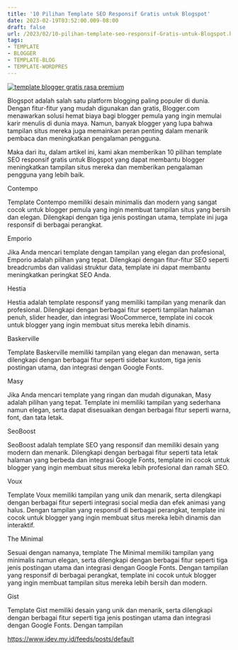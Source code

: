 ```yaml
---
title: '10 Pilihan Template SEO Responsif Gratis untuk Blogspot'
date: 2023-02-19T03:52:00.009-08:00
draft: false
url: /2023/02/10-pilihan-template-seo-responsif-Gratis-untuk-Blogspot.html
tags: 
- TEMPLATE
- BLOGGER
- TEMPLATE-BLOG
- TEMPLATE-WORDPRES
---
```


[![template blogger gratis rasa premium](https://blogger.googleusercontent.com/img/b/R29vZ2xl/AVvXsEh0hAg8mq0q507MLQvREX_ravaahVCaaORGS8_It3D1hhUmpHogkTKBN0cVza5Gb2eP8k_Zzw6fqS_RI8rTWhchAWT8WVlZhxDW55xSOh3B6jTmD-J4EIpgCJTHKldFOI6I_JaQXKAaZqciZV9BLhzh7Fm2dG1AC5j7vVU65nf7vdmyVSKon7FWBp-fKw/w640-h336/template%20blogger%20gratis%20rasa%20premium.webp)](https://blogger.googleusercontent.com/img/b/R29vZ2xl/AVvXsEh0hAg8mq0q507MLQvREX_ravaahVCaaORGS8_It3D1hhUmpHogkTKBN0cVza5Gb2eP8k_Zzw6fqS_RI8rTWhchAWT8WVlZhxDW55xSOh3B6jTmD-J4EIpgCJTHKldFOI6I_JaQXKAaZqciZV9BLhzh7Fm2dG1AC5j7vVU65nf7vdmyVSKon7FWBp-fKw/s1200/template%20blogger%20gratis%20rasa%20premium.webp)

  

Blogspot adalah salah satu platform blogging paling populer di dunia. Dengan fitur-fitur yang mudah digunakan dan gratis, Blogger.com menawarkan solusi hemat biaya bagi blogger pemula yang ingin memulai karir menulis di dunia maya. Namun, banyak blogger yang lupa bahwa tampilan situs mereka juga memainkan peran penting dalam menarik pembaca dan meningkatkan pengalaman pengguna.

  

Maka dari itu, dalam artikel ini, kami akan memberikan 10 pilihan template SEO responsif gratis untuk Blogspot yang dapat membantu blogger meningkatkan tampilan situs mereka dan memberikan pengalaman pengguna yang lebih baik.

  

Contempo

Template Contempo memiliki desain minimalis dan modern yang sangat cocok untuk blogger pemula yang ingin membuat tampilan situs yang bersih dan elegan. Dilengkapi dengan tiga jenis postingan utama, template ini juga responsif di berbagai perangkat.

  

Emporio

Jika Anda mencari template dengan tampilan yang elegan dan profesional, Emporio adalah pilihan yang tepat. Dilengkapi dengan fitur-fitur SEO seperti breadcrumbs dan validasi struktur data, template ini dapat membantu meningkatkan peringkat SEO Anda.

  

Hestia

Hestia adalah template responsif yang memiliki tampilan yang menarik dan profesional. Dilengkapi dengan berbagai fitur seperti tampilan halaman penuh, slider header, dan integrasi WooCommerce, template ini cocok untuk blogger yang ingin membuat situs mereka lebih dinamis.

  

Baskerville

Template Baskerville memiliki tampilan yang elegan dan menawan, serta dilengkapi dengan berbagai fitur seperti sidebar kustom, tiga jenis postingan utama, dan integrasi dengan Google Fonts.

  

Masy

Jika Anda mencari template yang ringan dan mudah digunakan, Masy adalah pilihan yang tepat. Template ini memiliki tampilan yang sederhana namun elegan, serta dapat disesuaikan dengan berbagai fitur seperti warna, font, dan tata letak.

  

SeoBoost

SeoBoost adalah template SEO yang responsif dan memiliki desain yang modern dan menarik. Dilengkapi dengan berbagai fitur seperti tata letak halaman yang berbeda dan integrasi Google Fonts, template ini cocok untuk blogger yang ingin membuat situs mereka lebih profesional dan ramah SEO.

  

Voux

Template Voux memiliki tampilan yang unik dan menarik, serta dilengkapi dengan berbagai fitur seperti integrasi social media dan efek animasi yang halus. Dengan tampilan yang responsif di berbagai perangkat, template ini cocok untuk blogger yang ingin membuat situs mereka lebih dinamis dan interaktif.

  

The Minimal

Sesuai dengan namanya, template The Minimal memiliki tampilan yang minimalis namun elegan, serta dilengkapi dengan berbagai fitur seperti tiga jenis postingan utama dan integrasi dengan Google Fonts. Dengan tampilan yang responsif di berbagai perangkat, template ini cocok untuk blogger yang ingin membuat tampilan situs mereka lebih bersih dan modern.

  

Gist

Template Gist memiliki desain yang unik dan menarik, serta dilengkapi dengan berbagai fitur seperti tiga jenis postingan utama dan integrasi dengan Google Fonts. Dengan tampilan

  

https://www.idev.my.id/feeds/posts/default